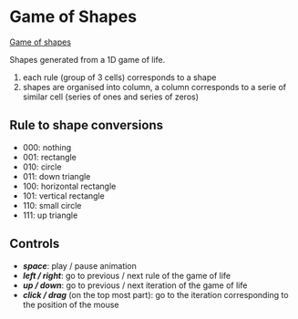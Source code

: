 # Game of Shapes

[Game of shapes](https://arthursw.github.io/game-of-shapes/)

Shapes generated from a 1D game of life.

1) each rule (group of 3 cells) corresponds to a shape 
2) shapes are organised into column, a column corresponds to a serie of similar cell (series of ones and series of zeros)

## Rule to shape conversions

 - 000: nothing
 - 001: rectangle
 - 010: circle
 - 011: down triangle
 - 100: horizontal rectangle
 - 101: vertical rectangle
 - 110: small circle
 - 111: up triangle

## Controls

 - ***space***: play / pause animation
 - ***left / right***: go to previous / next rule of the game of life
 - ***up / down***: go to previous / next iteration of the game of life
 - ***click / drag*** (on the top most part): go to the iteration corresponding to the position of the mouse